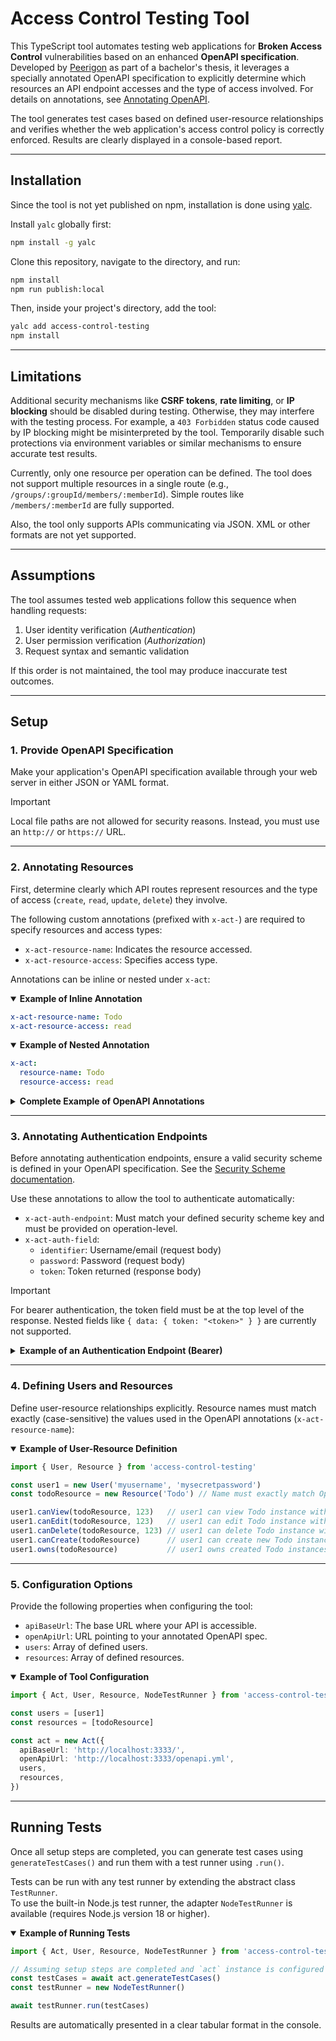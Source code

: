 # Access Control Testing Tool

This TypeScript tool automates testing web applications for **Broken Access Control** vulnerabilities based on an enhanced **OpenAPI specification**. Developed by [Peerigon](https://peerigon.com/) as part of a bachelor's thesis, it leverages a specially annotated OpenAPI specification to explicitly determine which resources an API endpoint accesses and the type of access involved. For details on annotations, see [Annotating OpenAPI](#2-openapi-annotate).

The tool generates test cases based on defined user-resource relationships and verifies whether the web application's access control policy is correctly enforced. Results are clearly displayed in a console-based report.

---

## Installation

Since the tool is not yet published on npm, installation is done using [yalc](https://github.com/wclr/yalc).

Install `yalc` globally first:

```bash
npm install -g yalc
```

Clone this repository, navigate to the directory, and run:

```bash
npm install
npm run publish:local
```

Then, inside your project's directory, add the tool:

```bash
yalc add access-control-testing
npm install
```

---

## Limitations

Additional security mechanisms like **CSRF tokens**, **rate limiting**, or **IP blocking** should be disabled during testing. Otherwise, they may interfere with the testing process. For example, a `403 Forbidden` status code caused by IP blocking might be misinterpreted by the tool. Temporarily disable such protections via environment variables or similar mechanisms to ensure accurate test results.

Currently, only one resource per operation can be defined. The tool does not support multiple resources in a single route (e.g., `/groups/:groupId/members/:memberId`). Simple routes like `/members/:memberId` are fully supported.

Also, the tool only supports APIs communicating via JSON. XML or other formats are not yet supported.

---

## Assumptions

The tool assumes tested web applications follow this sequence when handling requests:

1. User identity verification (*Authentication*)
2. User permission verification (*Authorization*)
3. Request syntax and semantic validation

If this order is not maintained, the tool may produce inaccurate test outcomes.

---

## Setup

### 1. Provide OpenAPI Specification

Make your application's OpenAPI specification available through your web server in either JSON or YAML format.

> [!IMPORTANT]  
> Local file paths are not allowed for security reasons. Instead, you must use an `http://` or `https://` URL.

---

### 2. Annotating Resources

First, determine clearly which API routes represent resources and the type of access (`create`, `read`, `update`, `delete`) they involve.

The following custom annotations (prefixed with `x-act-`) are required to specify resources and access types:

- `x-act-resource-name`: Indicates the resource accessed.
- `x-act-resource-access`: Specifies access type.

Annotations can be inline or nested under `x-act`:

<details open>
<summary><strong>Example of Inline Annotation</strong></summary>

```yaml
x-act-resource-name: Todo
x-act-resource-access: read
```
</details>

<details open>
<summary><strong>Example of Nested Annotation</strong></summary>

```yaml
x-act:
  resource-name: Todo
  resource-access: read
```
</details>

<details>
<summary><strong>Complete Example of OpenAPI Annotations</strong></summary>

```yaml
paths:
  /todos:
    get:
      # ...
      x-act:
        resource-name: Todo
        resource-access: read
    post:
      # ...
      x-act:
        resource-name: Todo
        resource-access: create

  /todos/{id}:
    # ...
    get:
      parameters:
        - name: id
          in: path
          required: true
          schema:
            type: string
          x-act:
            resource-name: Todo
            resource-access: read
```
</details>

---

### 3. Annotating Authentication Endpoints

Before annotating authentication endpoints, ensure a valid security scheme is defined in your OpenAPI specification. See the [Security Scheme documentation](https://learn.openapis.org/specification/security.html).

Use these annotations to allow the tool to authenticate automatically:

- `x-act-auth-endpoint`: Must match your defined security scheme key and must be provided on operation-level.
- `x-act-auth-field`:
  - `identifier`: Username/email (request body)
  - `password`: Password (request body)
  - `token`: Token returned (response body)

> [!IMPORTANT]  
> For bearer authentication, the token field must be at the top level of the response. Nested fields like `{ data: { token: "<token>" } }` are currently not supported.


<details>
<summary><strong>Example of an Authentication Endpoint (Bearer)</strong></summary>

```yaml
paths:
  /login/bearer:
    post:
      requestBody:
        required: true
        content:
          application/json:
            schema:
              type: object
              properties:
                username:
                  type: string
                  x-act-auth-field:
                    type: identifier
                password:
                  type: string
                  x-act-auth-field:
                    type: password
      responses:
        '200':
          content:
            application/json:
              schema:
                type: object
                properties:
                  token:
                    type: string
                    x-act-auth-field:
                      type: token
      x-act-auth-endpoint: bearerHttpAuthentication
```
</details>

---

### 4. Defining Users and Resources

Define user-resource relationships explicitly. Resource names must match exactly (case-sensitive) the values used in the OpenAPI annotations (`x-act-resource-name`):

<details open>
<summary><strong>Example of User-Resource Definition</strong></summary>

```typescript
import { User, Resource } from 'access-control-testing'

const user1 = new User('myusername', 'mysecretpassword')
const todoResource = new Resource('Todo') // Name must exactly match OpenAPI spec annotation

user1.canView(todoResource, 123)   // user1 can view Todo instance with identifier 123
user1.canEdit(todoResource, 123)   // user1 can edit Todo instance with identifier 123
user1.canDelete(todoResource, 123) // user1 can delete Todo instance with identifier 123
user1.canCreate(todoResource)      // user1 can create new Todo instances
user1.owns(todoResource)           // user1 owns created Todo instances
```
</details>

---

### 5. Configuration Options

Provide the following properties when configuring the tool:

- `apiBaseUrl`: The base URL where your API is accessible.
- `openApiUrl`: URL pointing to your annotated OpenAPI spec.
- `users`: Array of defined users.
- `resources`: Array of defined resources.

<details open>
<summary><strong>Example of Tool Configuration</strong></summary>

```typescript
import { Act, User, Resource, NodeTestRunner } from 'access-control-testing'

const users = [user1]
const resources = [todoResource]

const act = new Act({
  apiBaseUrl: 'http://localhost:3333/',
  openApiUrl: 'http://localhost:3333/openapi.yml',
  users,
  resources,
})
```
</details>

---

## Running Tests

Once all setup steps are completed, you can generate test cases using `generateTestCases()` and run them with a test runner using `.run()`.

Tests can be run with any test runner by extending the abstract class `TestRunner`.  
To use the built-in Node.js test runner, the adapter `NodeTestRunner` is available (requires Node.js version 18 or higher).
<details open>
<summary><strong>Example of Running Tests</strong></summary>

```typescript
import { Act, User, Resource, NodeTestRunner } from 'access-control-testing'

// Assuming setup steps are completed and `act` instance is configured
const testCases = await act.generateTestCases()
const testRunner = new NodeTestRunner()

await testRunner.run(testCases)
```
</details>

Results are automatically presented in a clear tabular format in the console.
